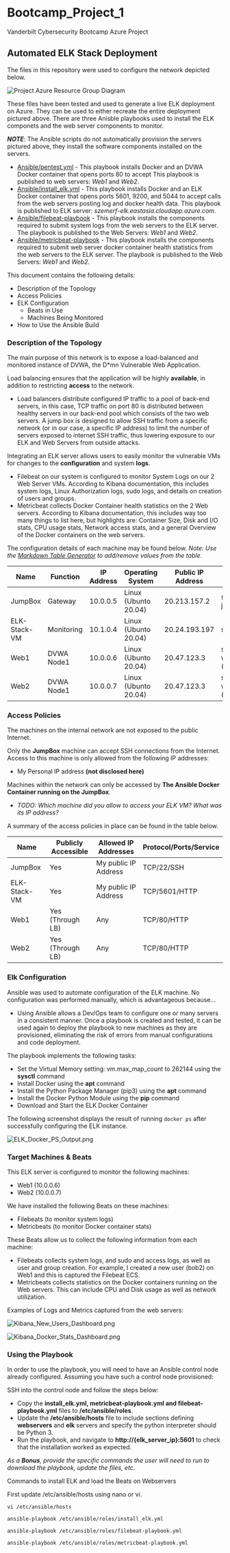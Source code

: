 # Bootcamp_Project_1
Vanderbilt Cybersecurity Bootcamp Azure Project

## Automated ELK Stack Deployment

The files in this repository were used to configure the network depicted below.

![Project Azure Resource Group Diagram](Diagrams/azure_resource_group.png)

These files have been tested and used to generate a live ELK deployment on Azure. They can be used to either recreate the entire deployment pictured above. 
There are three Anisble playbooks used to install the ELK componets and the web server components to monitor.

___NOTE___: The Ansible scripts do not automatically provision the servers pictured above, they install the software components installed on the servers.

  - [Ansible/pentest.yml](Ansible/pentest.yml) - This playbook installs Docker and an DVWA Docker container that opens ports 80 to accept This playbook is published to web servers: _Web1_ and _Web2_.
  - [Ansible/install_elk.yml](Ansible/install_elk.yml) - This playbook installs Docker and an ELK Docker container that opens ports 5601, 9200, and 5044 to accept calls from the web servers posting log and docker health data.  This playbook is published to ELK server: _szemerf-elk.eastasia.cloudapp.azure.com_.
  - [Ansible/filebeat-playbook](Ansible/filebeat-playbook.yml) - This playbook installs the components required to submit system logs from the web servers to the ELK server.  The playbook is published to the Web Servers: _Web1_ and _Web2_.
  - [Ansible/metricbeat-playbook](Ansible/metricbeat-playbook.yml) - This playbook installs the components required to submit web server docker container health statistics from the web servers to the ELK server.  The playbook is published to the Web Servers: _Web1_ and _Web2_.


This document contains the following details:
- Description of the Topology
- Access Policies
- ELK Configuration
  - Beats in Use
  - Machines Being Monitored
- How to Use the Ansible Build


### Description of the Topology

The main purpose of this network is to expose a load-balanced and monitored instance of DVWA, the D*mn Vulnerable Web Application.

Load balancing ensures that the application will be highly __available__, in addition to restricting __access__ to the network.
- Load balancers distribute configured IP traffic to a pool of back-end servers, in this case, TCP traffic on port 80 is distributed between healthy servers in our back-end pool which consists of the two web servers.  A jump box is designed to allow SSH traffic from a specific network (or in our case, a specific IP address) to limit the number of servers exposed to internet SSH traffic, thus lowering exposure to our ELK and Web Servers from outside attacks.

Integrating an ELK server allows users to easily monitor the vulnerable VMs for changes to the __configuration__ and system __logs__.
- Filebeat on our system is configured to monitor System Logs on our 2 Web Server VMs.  According to Kibana documentation, this includes system logs, Linux Authorization logs, sudo logs, and details on creation of users and groups.
- Metricbeat collects Docker Container health statistics on the 2 Web servers.  According to Kibana documentation, this includes way too many things to list here, but highlights are: Container Size, Disk and I/O stats, CPU usage stats, Network access stats, and a general Overview of the Docker containers on the web servers.

The configuration details of each machine may be found below.
_Note: Use the [Markdown Table Generator](http://www.tablesgenerator.com/markdown_tables) to add/remove values from the table_.

| Name         | Function   | IP Address | Operating System     | Public IP Address | DNS Name                                                                    |
|--------------|------------|------------|----------------------|-------------------|-----------------------------------------------------------------------------|
| JumpBox      | Gateway    | 10.0.0.5   | Linux (Ubunto 20.04) | 20.213.157.2      | szemerf-jumpbox.australiaeast.cloudapp.azure.com                            |
| ELK-Stack-VM | Monitoring | 10.1.0.4   | Linux (Ubunto 20.04) | 20.24.193.197     | szemerf-elk.eastasia.cloudapp.azure.com                                     |
| Web1         | DVWA Node1 | 10.0.0.6   | Linux (Ubunto 20.04) | 20.47.123.3       | szemerf-web.australiaeast.cloudapp.azure.com (Via Load Balancer: RedTeamLB) |
| Web2         | DVWA Node1 | 10.0.0.7   | Linux (Ubunto 20.04) | 20.47.123.3       | szemerf-web.australiaeast.cloudapp.azure.com (Via Load Balancer: RedTeamLB) |

### Access Policies

The machines on the internal network are not exposed to the public Internet. 

Only the __JumpBox__ machine can accept SSH connections from the Internet. Access to this machine is only allowed from the following IP addresses:
- My Personal IP address __(not disclosed here)__

Machines within the network can only be accessed by __The Ansible Docker Container running on the JumpBox__.
- _TODO: Which machine did you allow to access your ELK VM? What was its IP address?_

A summary of the access policies in place can be found in the table below.

| Name         | Publicly Accessible | Allowed IP Addresses | Protocol/Ports/Service |
|--------------|---------------------|----------------------|------------------------|
| JumpBox      | Yes                 | My public IP Address | TCP/22/SSH             |
| ELK-Stack-VM | Yes                 | My public IP Address | TCP/5601/HTTP          |
| Web1         | Yes (Through LB)    | Any                  | TCP/80/HTTP            |
| Web2         | Yes (Through LB)    | Any                  | TCP/80/HTTP            |

### Elk Configuration

Ansible was used to automate configuration of the ELK machine. No configuration was performed manually, which is advantageous because...
- Using Ansible allows a Dev/Ops team to configure one or many servers in a consistent manner.  Once a playbook is created and tested, it can be used again to deploy the playbook to new machines as they are provisioned, eliminating the risk of errors from manual configurations and code deployment.

The playbook implements the following tasks:
- Set the Virtual Memory setting: vm.max_map_count to 262144 using the __sysctl__ command
- Install Docker using the __apt__ command
- Install the Python Package Manager (pip3) using the __apt__ command
- Install the Docker Python Module using the __pip__ command
- Download and Start the ELK Docker Container

The following screenshot displays the result of running `docker ps` after successfully configuring the ELK instance.

![ELK_Docker_PS_Output.png](Images/ELK_Docker_PS_Output.png)

### Target Machines & Beats
This ELK server is configured to monitor the following machines:
- Web1 (10.0.0.6)
- Web2 (10.0.0.7)

We have installed the following Beats on these machines:
- Filebeats   (to monitor system logs)
- Metricbeats (to monitor Docker container stats)

These Beats allow us to collect the following information from each machine:
- Filebeats collects system logs, and sudo and access logs, as well as user and group creation.  For example, I created a new user (bob2) on Web1 and this is captured the Filebeat ECS.
- Metricbeats collects statistics on the Docker containers running on the Web servers.  This can include CPU and Disk usage as well as network utilization.

Examples of Logs and Metrics captured from the web servers:

![Kibana_New_Users_Dashboard.png](Images/Kibana_New_Users_Dashboard.png)

![Kibana_Docker_Stats_Dashboard.png](Images/Kibana_Docker_Stats_Dashboard.png)

### Using the Playbook
In order to use the playbook, you will need to have an Ansible control node already configured. Assuming you have such a control node provisioned: 

SSH into the control node and follow the steps below:
- Copy the __install_elk.yml, metricbeat-playbook.yml and filebeat-playbook.yml__ files to __/etc/ansible/roles__.
- Update the __/etc/ansible/hosts__ file to include sections defining __webservers__ and __elk__ servers and specify the python interpreter should be Python 3.
- Run the playbook, and navigate to __http://{elk_server_ip}:5601__ to check that the installation worked as expected.

_As a **Bonus**, provide the specific commands the user will need to run to download the playbook, update the files, etc._

Commands to install ELK and load the Beats on Webservers

First update /etc/ansible/hosts using nano or vi.

`vi /etc/ansible/hosts`

`ansible-playbook /etc/ansible/roles/install_elk.yml`

`ansible-playbook /etc/ansible/roles/filebeat-playbook.yml`

`ansible-playbook /etc/ansible/roles/metricbeat-playbook.yml`

